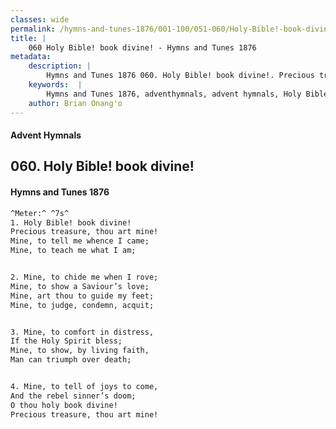 ```yaml
---
classes: wide
permalink: /hymns-and-tunes-1876/001-100/051-060/Holy-Bible!-book-divine!/
title: |
    060 Holy Bible! book divine! - Hymns and Tunes 1876
metadata:
    description: |
        Hymns and Tunes 1876 060. Holy Bible! book divine!. Precious treasure, thou art mine! Mine, to tell me whence I came; Mine, to teach me what I am; 
    keywords:  |
        Hymns and Tunes 1876, adventhymnals, advent hymnals, Holy Bible! book divine!, Precious treasure, thou art mine!, 
    author: Brian Onang'o
---
```


#### Advent Hymnals
## 060. Holy Bible! book divine!
####  Hymns and Tunes 1876

```txt
^Meter:^ ^7s^
1. Holy Bible! book divine!
Precious treasure, thou art mine!
Mine, to tell me whence I came;
Mine, to teach me what I am;


2. Mine, to chide me when I rove;
Mine, to show a Saviour’s love;
Mine, art thou to guide my feet;
Mine, to judge, condemn, acquit;


3. Mine, to comfort in distress,
If the Holy Spirit bless;
Mine, to show, by living faith,
Man can triumph over death;


4. Mine, to tell of joys to come,
And the rebel sinner’s doom;
O thou holy book divine!
Precious treasure, thou art mine!
```